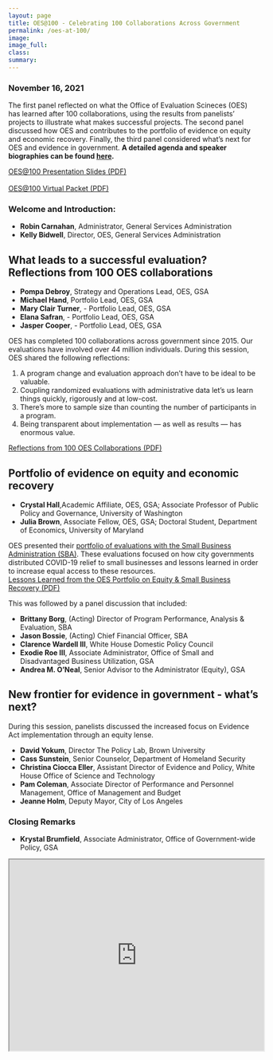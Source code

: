 ```yaml
---
layout: page
title: OES@100 - Celebrating 100 Collaborations Across Government 
permalink: /oes-at-100/
image:
image_full: 
class:
summary: 
---
```

### November 16, 2021 
The first panel reflected on what the Office of Evaluation Scineces (OES) has learned after 100 collaborations, using the results from panelists’ projects to illustrate what makes successful projects. The second panel discussed how OES and contributes to the portfolio of evidence on equity and economic recovery. Finally, the third panel considered what’s next for OES and evidence in government. **A detailed agenda and speaker biographies can be found <a href="http://oes.gsa.gov/assets/files/2021-OES-Fall-External-Event_Agenda.pdf" target="_blank">here</a>.** 

<a class="usa-button" href="https://oes.gsa.gov/assets/files/OES@100%20Virtual%20Packet.pdf" target="_blank">OES@100 Presentation Slides (PDF)</a>
<br><br>
<a class="usa-button" href="https://oes.gsa.gov/assets/files/OES@100%20Virtual%20Packet.pdf" target="_blank">OES@100 Virtual Packet (PDF)</a>

### Welcome and Introduction: 
 - **Robin Carnahan**, Administrator, General Services Administration
 - **Kelly Bidwell**, Director, OES, General Services Administration

## What leads to a successful evaluation? Reflections from 100 OES collaborations 
- **Pompa Debroy**, Strategy and Operations Lead, OES, GSA
- **Michael Hand**, Portfolio Lead, OES, GSA
- **Mary Clair Turner**, - Portfolio Lead, OES, GSA
- **Elana Safran**, - Portfolio Lead, OES, GSA
- **Jasper Cooper**, - Portfolio Lead, OES, GSA

OES has completed 100 collaborations across government since 2015. Our evaluations have involved over 44 million individuals. During this session, OES shared the following reflections: 
1. A program change and evaluation approach don’t have to be ideal to be valuable.
2. Coupling randomized evaluations with administrative data let’s us learn things quickly, rigorously and at low-cost. 
3. There’s more to sample size than counting the number of participants in a program.
4. Being transparent about implementation — as well as results — has enormous value.<br>

<a class="usa-button" href="http://oes.gsa.gov/assets/files/Reflections-from-100-OES-collaborations.pdf" target="_blank">Reflections from 100 OES Collaborations (PDF)</a><br>

## Portfolio of evidence on equity and economic recovery 
- **Crystal Hall**,Academic Affiliate, OES, GSA; Associate Professor of Public Policy and Governance, University of Washington
- **Julia Brown**, Associate Fellow, OES, GSA; Doctoral Student, Department of Economics, University of Maryland<br>

OES presented their <a href="https://oes.gsa.gov/small-business/" target="_blank">portfolio of evaluations with the Small Business Administration (SBA)</a>. These evaluations focused on how city governments distributed COVID-19 relief to small businesses and lessons learned in order to increase equal access to these resources. <br>
<a class="usa-button" href="http://oes.gsa.gov/assets/files/OES-small-business-access-and-equity-two-pager.pdf" target="_blank">Lessons Learned from the OES Portfolio on Equity & Small Business Recovery (PDF)</a><br>

This was followed by a panel discussion that included:
- **Brittany Borg**, (Acting) Director of Program Performance, Analysis & Evaluation, SBA
- **Jason Bossie**, (Acting) Chief Financial Officer, SBA
- **Clarence Wardell III**, White House Domestic Policy Council 
- **Exodie Roe III**, Associate Administrator, Office of Small and Disadvantaged Business Utilization, GSA
- **Andrea M. O’Neal**, Senior Advisor to the Administrator (Equity), GSA

## New frontier for evidence in government - what’s next?
During this session, panelists discussed the increased focus on Evidence Act implementation through an equity lense.  
- **David Yokum**, Director The Policy Lab, Brown University
- **Cass Sunstein**, Senior Counselor, Department of Homeland Security
- **Christina Ciocca Eller**, Assistant Director of Evidence and Policy, White House Office of Science and Technology
- **Pam Coleman**, Associate Director of Performance and Personnel Management, Office of Management and Budget
- **Jeanne Holm**, Deputy Mayor, City of Los Angeles  

### Closing Remarks
   - **Krystal Brumfield**, Associate Administrator, Office of Government-wide Policy, GSA

  <iframe src="https://www.youtube.com/embed/iPzguLOo89Y" width="512" height="384"></iframe>
